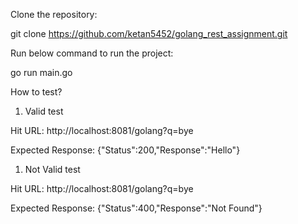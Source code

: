 Clone the repository:

git clone https://github.com/ketan5452/golang_rest_assignment.git

Run below command to run the project:

go run main.go

How to test?

1. Valid test

Hit URL: 
http://localhost:8081/golang?q=bye

Expected Response:
{"Status":200,"Response":"Hello"}

1. Not Valid test

Hit URL: 
http://localhost:8081/golang?q=bye

Expected Response:
{"Status":400,"Response":"Not Found"}
